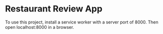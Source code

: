 # Restaurant Review App

To use this project, install a service worker with a server port of 8000. Then open localhost:8000 in a browser.